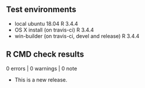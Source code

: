 ## Test environments
* local ubuntu 18.04  R 3.4.4
* OS X install (on travis-ci) R 3.4.4
* win-builder (on travis-ci, devel and release) R 3.4.4

## R CMD check results

0 errors | 0 warnings | 0 note

* This is a new release.
